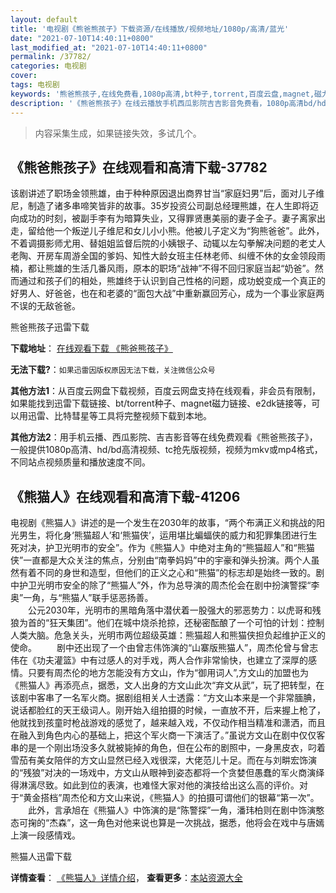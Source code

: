 ```yaml
---
layout: default
title: '电视剧《熊爸熊孩子》下载资源/在线播放/视频地址/1080p/高清/蓝光'
date: "2021-07-10T14:40:11+0800"
last_modified_at: "2021-07-10T14:40:11+0800"
permalink: /37782/
categories: 电视剧
cover:
tags: 电视剧
keywords: '熊爸熊孩子,在线免费看,1080p高清,bt种子,torrent,百度云盘,magnet,磁力链,迅雷下载资源'
description: '《熊爸熊孩子》在线云播放手机西瓜影院吉吉影音免费看，1080p高清bd/hd未删减完整版和tc抢先枪版，mkv/mp4格式，附带bt/torrent种子、magnet/磁力链、百度云盘、网盘资源迅雷下载链接'
---
```


>内容采集生成，如果链接失效，多试几个。


## 《熊爸熊孩子》在线观看和高清下载-37782

该剧讲述了职场金领熊雄，由于种种原因退出商界甘当“家庭妇男”后，面对儿子维尼，制造了诸多串啼笑皆非的故事。35岁投资公司副总经理熊雄，在人生即将迈向成功的时刻，被副手李有为暗算失业，又得罪贤惠美丽的妻子金子。妻子离家出走，留给他一个叛逆儿子维尼和女儿小小熊。他被儿子定义为“狗熊爸爸”。此外，不着调摄影师尤用、替姐姐监督后院的小姨银子、动辄以左勾拳解决问题的老丈人老陶、开房车周游全国的爹妈、知性大龄女班主任林老师、纠缠不休的女金领段雨楠，都让熊雄的生活几番风雨，原本的职场“战神”不得不回归家庭当起“奶爸”。然而通过和孩子们的相处，熊雄终于认识到自己性格的问题，成功蜕变成一个真正的好男人、好爸爸，也在和老婆的“面包大战”中重新赢回芳心，成为一个事业家庭两不误的无敌爸爸。


熊爸熊孩子迅雷下载

**下载地址**： [在线观看下载 《熊爸熊孩子》](https://www.993dy.com//vod-detail-id-29074.html) 


**无法下载?**：`如果迅雷因版权原因无法下载，关注微信公众号 `

**其他方法1**：从百度云网盘下载视频，百度云网盘支持在线观看，非会员有限制，如果能找到迅雷下载链接、bt/torrent种子、magnet磁力链接、e2dk链接等，可以用迅雷、比特彗星等工具将完整视频下载到本地。

**其他方法2**：用手机云播、西瓜影院、吉吉影音等在线免费观看《熊爸熊孩子》，一般提供1080p高清、hd/bd高清视频、tc抢先版视频，视频为mkv或mp4格式，不同站点视频质量和播放速度不同。


## 《熊猫人》在线观看和高清下载-41206

电视剧《熊猫人》讲述的是一个发生在2030年的故事，&ldquo;两个布满正义和挑战的阳光男生，将化身‘熊猫超人’和&lsquo;熊猫侠&rsquo;，运用堪比蝙蝠侠的威力和犯罪集团进行生死对决，护卫光明市的安全&rdquo;。作为《熊猫人》中绝对主角的&ldquo;熊猫超人”和&ldquo;熊猫侠&rdquo;一直都是大众关注的焦点，分别由“南拳妈妈”中的宇豪和弹头扮演。两个人虽然有着不同的身世和造型，但他们的正义之心和“熊猫”的标志却是始终一致的。剧中护卫光明市安全的除了&ldquo;熊猫人&rdquo;外，作为总导演的周杰伦会在剧中扮演警探&ldquo;李奥”一角，与&ldquo;熊猫人&rdquo;联手惩恶扬善。<br />　　公元2030年，光明市的黑暗角落中潜伏着一股强大的邪恶势力：以虎哥和残狼为首的“狂天集团”。他们在城中烧杀抢掠，还秘密酝酿了一个可怕的计划：控制人类大脑。危急关头，光明市两位超级英雄：熊猫超人和熊猫侠担负起维护正义的使命。 　　剧中还出现了一个由曾志伟饰演的“山寨版熊猫人”，周杰伦曾与曾志伟在《功夫灌篮》中有过感人的对手戏，两人合作非常愉快，也建立了深厚的感情。只要有周杰伦的地方怎能没有方文山，作为“御用词人”,方文山的加盟也为《熊猫人》再添亮点，据悉，文人出身的方文山此次&ldquo;弃文从武”，玩了把转型，在该剧中客串了一名军火商。据剧组相关人士透露：&ldquo;方文山本来是一个非常腼腆，说话都脸红的天王级词人。刚开始入组拍摄的时候，一直放不开，后来握上枪了，他就找到孩童时枪战游戏的感觉了，越来越入戏，不仅动作相当精准和潇洒，而且在融入到角色内心的基础上，把这个军火商一下演活了。&rdquo;虽说方文山在剧中仅仅客串的是一个刚出场没多久就被毙掉的角色，但在公布的剧照中，一身黑皮衣，叼着雪茄有美女陪伴的方文山显然已经入戏很深，大佬范儿十足。而在与刘畊宏饰演的&ldquo;残狼”对决的一场戏中，方文山从眼神到姿态都将一个贪婪但愚蠢的军火商演绎得淋漓尽致。如此到位的表演，也难怪大家对他的演技给出这么高的评价。对于&ldquo;黄金搭档”周杰伦和方文山来说，《熊猫人》的拍摄可谓他们的银幕&ldquo;第一次&rdquo;。<br />　　此外，言承旭在《熊猫人》中饰演的是“陈警探&rdquo;一角，潘玮柏则在剧中饰演憨态可掬的“杰森”，这一角色对他来说也算是一次挑战，据悉，他将会在戏中与唐嫣上演一段感情戏。


熊猫人迅雷下载

**详情查看**： [《熊猫人》详情介绍](/movie/41206/)， **查看更多**：[本站资源大全](/movie/t/all/)

